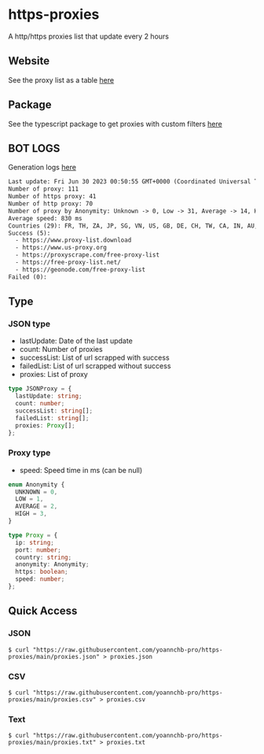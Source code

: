 # https-proxies

A http/https proxies list that update every 2 hours

## Website

See the proxy list as a table [here](https://yoannchb-pro.github.io/https-proxies/)

## Package

See the typescript package to get proxies with custom filters [here](https://github.com/yoannchb-pro/https-proxies/tree/main/package)

## BOT LOGS

Generation logs [here](./bot.logs)

```txt
Last update: Fri Jun 30 2023 00:50:55 GMT+0000 (Coordinated Universal Time)
Number of proxy: 111
Number of https proxy: 41
Number of http proxy: 70
Number of proxy by Anonymity: Unknown -> 0, Low -> 31, Average -> 14, High -> 66
Average speed: 830 ms
Countries (29): FR, TH, ZA, JP, SG, VN, US, GB, DE, CH, TW, CA, IN, AU, PK, CM, MX, ID, MO, BO, HK, FI, TR, BR, GT, PE, AR, YE, KR
Success (5):
  - https://www.proxy-list.download
  - https://www.us-proxy.org
  - https://proxyscrape.com/free-proxy-list
  - https://free-proxy-list.net/
  - https://geonode.com/free-proxy-list
Failed (0):
```

## Type

### JSON type

- lastUpdate: Date of the last update
- count: Number of proxies
- successList: List of url scrapped with success
- failedList: List of url scrapped without success
- proxies: List of proxy

```ts
type JSONProxy = {
  lastUpdate: string;
  count: number;
  successList: string[];
  failedList: string[];
  proxies: Proxy[];
};
```

### Proxy type

- speed: Speed time in ms (can be null)

```ts
enum Anonymity {
  UNKNOWN = 0,
  LOW = 1,
  AVERAGE = 2,
  HIGH = 3,
}

type Proxy = {
  ip: string;
  port: number;
  country: string;
  anonymity: Anonymity;
  https: boolean;
  speed: number;
};
```

## Quick Access

### JSON

```
$ curl "https://raw.githubusercontent.com/yoannchb-pro/https-proxies/main/proxies.json" > proxies.json
```

### CSV

```
$ curl "https://raw.githubusercontent.com/yoannchb-pro/https-proxies/main/proxies.csv" > proxies.csv
```

### Text

```
$ curl "https://raw.githubusercontent.com/yoannchb-pro/https-proxies/main/proxies.txt" > proxies.txt
```
